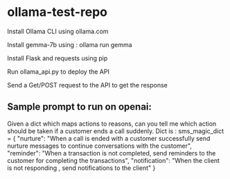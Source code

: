 # ollama-test-repo


Install Ollama CLI using ollama.com

Install gemma-7b using : ollama run gemma

Install Flask and requests using pip

Run ollama_api.py to deploy the API

Send a Get/POST request to the API to get the response


## Sample prompt to run on openai:

Given a dict which maps actions to reasons, can you tell me which action should be taken if a customer ends a call suddenly. Dict is : sms_magic_dict = {
    "nurture": "When a call is ended with a customer successfully send nurture messages to continue conversations with the customer",
    "reminder": "When a transaction is not completed, send reminders to the customer for completing the transactions",
    "notification": "When the client is not responding , send notifications to the client"
}
